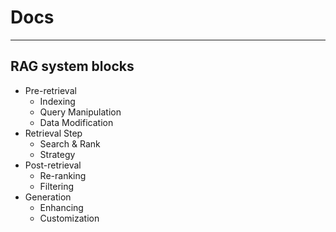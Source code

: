 # Docs
---

## RAG system blocks

- Pre-retrieval
	- Indexing
    - Query Manipulation
    - Data Modification
- Retrieval Step
    - Search & Rank
    - Strategy
- Post-retrieval
    - Re-ranking
    - Filtering
- Generation
    - Enhancing
    - Customization

